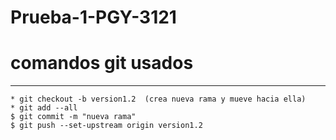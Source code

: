 # Prueba-1-PGY-3121

# comandos git usados
***
```
* git checkout -b version1.2  (crea nueva rama y mueve hacia ella)
* git add --all
$ git commit -m "nueva rama"
$ git push --set-upstream origin version1.2

```